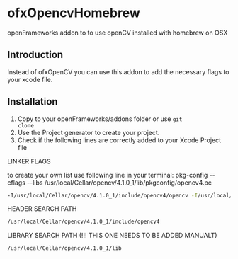 # ofxOpencvHomebrew
openFrameworks addon to to use openCV installed with homebrew on OSX


Introduction
------------
Instead of ofxOpenCV you can use this addon to add the necessary flags to your xcode file.

Installation
------------
1. Copy to your openFrameworks/addons folder or use <code>git clone</code>
2. Use the Project generator to create your project.
3. Check if the following lines are correctly added to your Xcode Project file

LINKER FLAGS

to create your own list use following line in your terminal:
pkg-config --cflags --libs /usr/local/Cellar/opencv/4.1.0_1/lib/pkgconfig/opencv4.pc

```sh
-I/usr/local/Cellar/opencv/4.1.0_1/include/opencv4/opencv -I/usr/local/Cellar/opencv/4.1.0_1/include/opencv4 -L/usr/local/Cellar/opencv/4.1.0_1/lib -lopencv_gapi -lopencv_stitching -lopencv_aruco -lopencv_bgsegm -lopencv_bioinspired -lopencv_ccalib -lopencv_dnn_objdetect -lopencv_dpm -lopencv_face -lopencv_freetype -lopencv_fuzzy -lopencv_hfs -lopencv_img_hash -lopencv_line_descriptor -lopencv_quality -lopencv_reg -lopencv_rgbd -lopencv_saliency -lopencv_sfm -lopencv_stereo -lopencv_structured_light -lopencv_phase_unwrapping -lopencv_superres -lopencv_optflow -lopencv_surface_matching -lopencv_tracking -lopencv_datasets -lopencv_text -lopencv_dnn -lopencv_plot -lopencv_videostab -lopencv_video -lopencv_xfeatures2d -lopencv_shape -lopencv_ml -lopencv_ximgproc -lopencv_xobjdetect -lopencv_objdetect -lopencv_calib3d -lopencv_features2d -lopencv_highgui -lopencv_videoio -lopencv_imgcodecs -lopencv_flann -lopencv_xphoto -lopencv_photo -lopencv_imgproc -lopencv_core
```

HEADER SEARCH PATH
```sh
/usr/local/Cellar/opencv/4.1.0_1/include/opencv4
```

LIBRARY SEARCH PATH (!!! THIS ONE NEEDS TO BE ADDED MANUALT)
```sh
/usr/local/Cellar/opencv/4.1.0_1/lib
```
